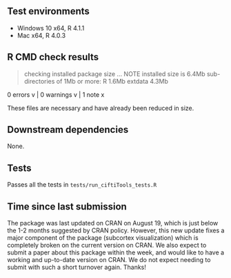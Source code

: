 ## Test environments

* Windows 10 x64, R 4.1.1
* Mac x64, R 4.0.3

## R CMD check results

> checking installed package size ... NOTE
    installed size is  6.4Mb
    sub-directories of 1Mb or more:
      R         1.6Mb
      extdata   4.3Mb

0 errors v | 0 warnings v | 1 note x

These files are necessary and have already been reduced in size.

## Downstream dependencies

None.

## Tests

Passes all the tests in `tests/run_ciftiTools_tests.R`

## Time since last submission

The package was last updated on CRAN on August 19, which is just below the 1-2 months suggested by CRAN policy. However, this new update fixes a major component of the package (subcortex visualization) which is completely broken on the current version on CRAN. We also expect to submit a paper about this package within the week, and would like to have a working and up-to-date version on CRAN. We do not expect needing to submit with such a short turnover again. Thanks!